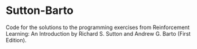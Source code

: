 # Sutton-Barto


Code for the solutions to the programming exercises from Reinforcement Learning: An Introduction by Richard S. Sutton and Andrew G. Barto (First Edition).
